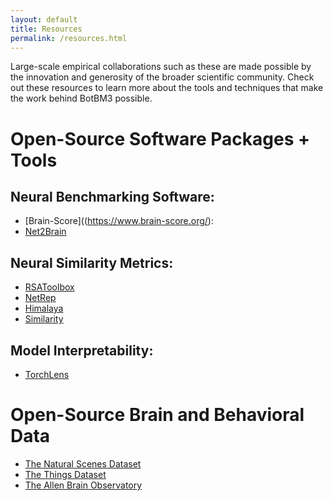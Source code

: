 ```yaml
---
layout: default
title: Resources
permalink: /resources.html
---
```


Large-scale empirical collaborations such as these are made possible by the innovation and generosity of the broader scientific community. Check out these resources to learn more about the tools and techniques that make the work behind BotBM3 possible.

# Open-Source Software Packages + Tools

## Neural Benchmarking Software:
- [Brain-Score]((https://www.brain-score.org/): 
- [Net2Brain](https://github.com/cvai-roig-lab/Net2Brain)

## Neural Similarity Metrics:
- [RSAToolbox](https://github.com/rsagroup/rsatoolbox)
- [NetRep](https://github.com/ahwillia/netrep)
- [Himalaya](https://gallantlab.org/himalaya/)
- [Similarity](https://github.com/nacloos/similarity-repository)

## Model Interpretability:
- [TorchLens](https://github.com/johnmarktaylor91/torchlens)

# Open-Source Brain and Behavioral Data

- [The Natural Scenes Dataset](https://naturalscenesdataset.org/)
- [The Things Dataset](https://thingsvision.github.io/)
- [The Allen Brain Observatory](https://observatory.brain-map.org/visualcoding/)

